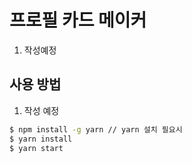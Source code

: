 # 프로필 카드 메이커

1. 작성예정

## 사용 방법
1. 작성 예정

```bash
$ npm install -g yarn // yarn 설치 필요시
$ yarn install 
$ yarn start
```
